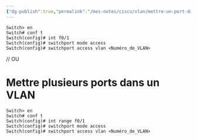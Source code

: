 ```yaml
---
{"dg-publish":true,"permalink":"/mes-notes/cisco/vlan/mettre-un-port-dans-un-vlan/"}
---
```


```IOS
Switch> en 
Switch# conf t
Switch(config)# int f0/1
Switch(config)# switchport mode access
Switch(config)# switchport access vlan <Numéro_de_VLAN> 
```

// OU

# Mettre plusieurs ports dans un VLAN 

```IOS
Switch> en 
Switch# conf t
Switch(config)# int range f0/1
Switch(config)# switchport mode access
Switch(config)# switchport access vlan <Numéro_de_VLAN> 
```